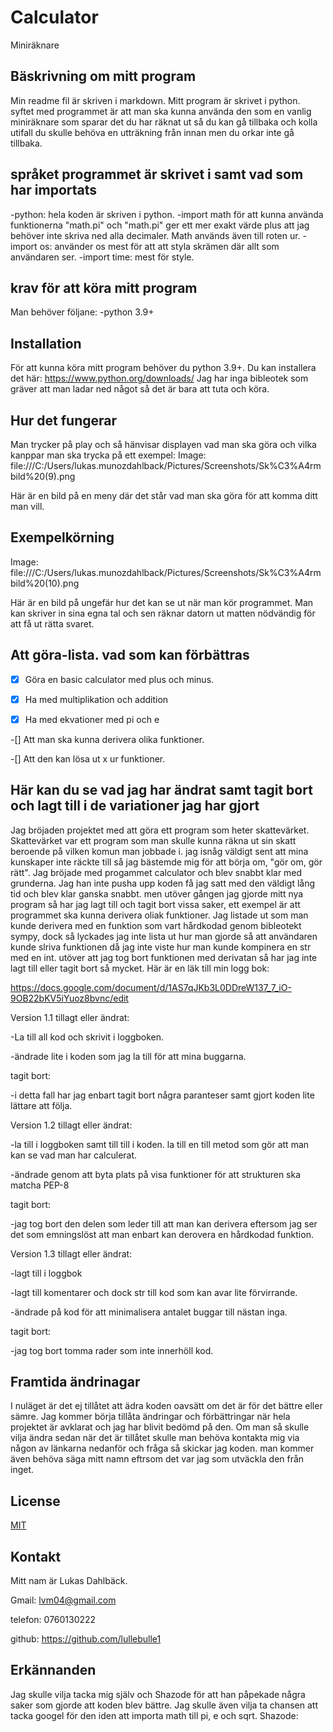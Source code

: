 # Calculator

Miniräknare

## Bäskrivning om mitt program

Min readme fil är skriven i markdown. Mitt program är skrivet i python. syftet med programmet är att man ska kunna använda den som en vanlig miniräknare som sparar det
du har räknat ut så du kan gå tillbaka och kolla utifall du skulle behöva en utträkning från innan men du orkar inte gå tillbaka.

## språket programmet är skrivet i samt vad som har importats

-python: hela koden är skriven i python.
-import math för att kunna använda funktionerna "math.pi" och "math.pi" ger ett mer exakt värde plus att jag behöver inte skriva ned alla decimaler. Math används även till roten ur.
-import os: använder os mest för att att styla skrämen där allt som användaren ser.
-import time: mest för style.

## krav för att köra mitt program

Man behöver följane:
-python 3.9+

## Installation

För att kunna köra mitt program behöver du python 3.9+. Du kan installera det här: <https://www.python.org/downloads/>
Jag har inga bibleotek som gräver att man ladar ned något så det är bara att tuta och köra.

## Hur det fungerar

Man trycker på play och så hänvisar displayen vad man ska göra och vilka kanppar man ska trycka på ett exempel:
Image: file:///C:/Users/lukas.munozdahlback/Pictures/Screenshots/Sk%C3%A4rmbild%20(9).png

Här är en bild på en meny där det står vad man ska göra för att komma ditt man vill.

## Exempelkörning

Image: file:///C:/Users/lukas.munozdahlback/Pictures/Screenshots/Sk%C3%A4rmbild%20(10).png

Här är en bild på ungefär hur det kan se ut när man kör programmet.
Man kan skriver in sina egna tal och sen räknar datorn ut matten nödvändig för att få ut rätta svaret.

## Att göra-lista. vad som kan förbättras

-[x] Göra en basic calculator med plus och minus.

-[x] Ha med multiplikation och addition

-[x] Ha med ekvationer med pi och e

-[] Att man ska kunna derivera olika funktioner.

-[] Att den kan lösa ut x ur funktioner.

## Här kan du se vad jag har ändrat samt tagit bort och lagt till i de variationer jag har gjort

Jag bröjaden projektet med att göra ett program som heter skattevärket. Skattevärket var ett program som man skulle kunna räkna ut sin skatt beroende på vilken komun man jobbade i. jag isnåg väldigt sent att mina kunskaper inte räckte till så jag bästemde mig för att börja om, "gör om, gör rätt". Jag bröjade med progammet calculator och blev snabbt klar med grunderna. Jag han inte pusha upp koden få jag satt med den väldigt lång tid och blev klar ganska snabbt. men utöver gången jag gjorde mitt nya program så har jag lagt till och tagit bort vissa saker, ett exempel är att programmet ska kunna derivera oliak funktioner. Jag listade ut som man kunde derivera med en funktion som vart hårdkodad genom bibleotekt sympy, dock så lyckades jag inte lista ut hur man gjorde så att användaren kunde slriva funktionen då jag inte viste hur man kunde kompinera en str med en int. utöver att jag tog bort funktionen med derivatan så har jag inte lagt till eller tagit bort så mycket.
Här är en läk till min logg bok:

<https://docs.google.com/document/d/1AS7qJKb3L0DDreW137_7_iO-9OB22bKV5iYuoz8bvnc/edit>

Version 1.1
tillagt eller ändrat:

-La till all kod och skrivit i loggboken.

-ändrade lite i koden som jag la till för att mina buggarna.

tagit bort:

-i detta fall har jag enbart tagit bort några paranteser samt gjort koden lite lättare att följa.

Version 1.2
tillagt eller ändrat:

-la till i loggboken samt till till i koden. la till en till metod som gör att man kan se vad man har calculerat.

-ändrade genom att byta plats på visa funktioner för att strukturen ska matcha PEP-8

tagit bort:

-jag tog bort den delen som leder till att man kan derivera eftersom jag ser det som emningslöst att man enbart kan derovera en hårdkodad funktion.

Version 1.3
tillagt eller ändrat:

-lagt till i loggbok

-lagt till komentarer och dock str till kod som kan avar lite förvirrande.

-ändrade på kod för att minimalisera antalet buggar till nästan inga.

tagit bort:

-jag tog bort tomma rader som inte innerhöll kod.

## Framtida ändrinagar

I nuläget är det ej tillåtet att ädra koden oavsätt om det är för det bättre eller sämre. Jag kommer börja tillåta ändringar och förbättringar när hela projektet är avklarat och jag har blivit bedömd på den.
Om man så skulle vilja ändra sedan när det är tillåtet skulle man behöva kontakta mig via någon av länkarna nedanför och fråga så skickar jag koden. man kommer även behöva säga mitt namn eftrsom det var jag som utväckla den från inget.

## License

[MIT](https://choosealicense.com/licenses/mit/)

## Kontakt

Mitt nam är Lukas Dahlbäck.

Gmail: lvm04@gmail.com

telefon: 0760130222

github: <https://github.com/lullebulle1>

## Erkännanden

Jag skulle vilja tacka mig själv och Shazode för att han påpekade några saker som gjorde att koden blev bättre.
Jag skulle även vilja ta chansen att tacka googel för den iden att importa math till pi, e och sqrt.
Shazode:
